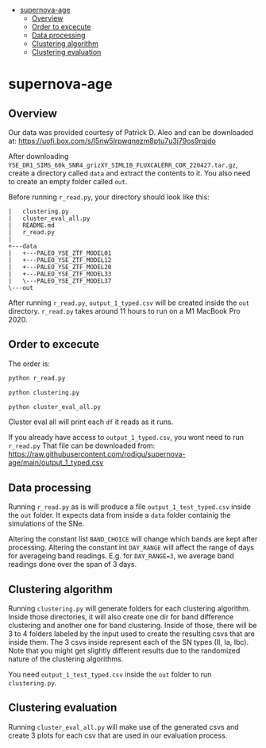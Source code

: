 - [supernova-age](#supernova-age)
  - [Overview](#overview)
  - [Order to excecute](#order-to-excecute)
  - [Data processing](#data-processing)
  - [Clustering algorithm](#clustering-algorithm)
  - [Clustering evaluation](#clustering-evaluation)

# supernova-age

## Overview

Our data was provided courtesy of Patrick D. Aleo and can be downloaded at: https://uofi.box.com/s/l5nw5lrpwqnezm8ptu7u3j79os9rqjdo

After downloading `YSE_DR1_SIMS_60k_SNR4_grizXY_SIMLIB_FLUXCALERR_COR_220427.tar.gz`, create a directory called `data` and extract the contents to it.
You also need to create an empty folder called `out`.

Before running `r_read.py`, your directory should look like this:

```
|   clustering.py
|   cluster_eval_all.py
|   README.md
|   r_read.py
|
+---data
|   +---PALEO_YSE_ZTF_MODEL01
|   +---PALEO_YSE_ZTF_MODEL12
|   +---PALEO_YSE_ZTF_MODEL20
|   +---PALEO_YSE_ZTF_MODEL33
|   \---PALEO_YSE_ZTF_MODEL37
\---out
```

After running `r_read.py`, `output_1_typed.csv` will be created inside the `out` directory.
`r_read.py` takes around 11 hours to run on a M1 MacBook Pro 2020.

## Order to excecute

The order is:

```python
python r_read.py
```

```python
python clustering.py
```

```python
python cluster_eval_all.py
```

Cluster eval all will print each `df` it reads as it runs.

If you already have access to `output_1_typed.csv`, you wont need to run `r_read.py`
That file can be downloaded from: https://raw.githubusercontent.com/rodigu/supernova-age/main/output_1_typed.csv

## Data processing

Running `r_read.py` as is will produce a file `output_1_test_typed.csv` inside the `out` folder.
It expects data from inside a `data` folder containig the simulations of the SNe.

Altering the constant list `BAND_CHOICE` will change which bands are kept after processing.
Altering the constant int `DAY_RANGE` will affect the range of days for averageing band readings.
E.g. for `DAY_RANGE=3`, we average band readings done over the span of 3 days.

## Clustering algorithm

Running `clustering.py` will generate folders for each clustering algorithm. Inside those directories, it will also create one dir for band difference clustering and another one for band clustering. Inside of those, there will be 3 to 4 folders labeled by the input used to create the resulting csvs that are inside them. The 3 csvs inside represent each of the SN types (II, Ia, Ibc).
Note that you might get slightly different results due to the randomized nature of the clustering algorithms.

You need `output_1_test_typed.csv` inside the `out` folder to run `clustering.py`.

## Clustering evaluation

Running `cluster_eval_all.py` will make use of the generated csvs and create 3 plots for each csv that are used in our evaluation process.
